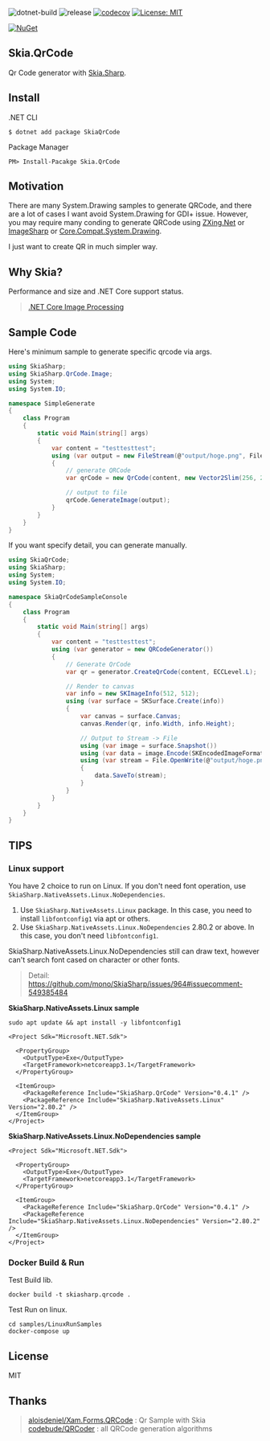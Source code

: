  ![dotnet-build](https://github.com/guitarrapc/SkiaSharp.QrCode/workflows/dotnet-build/badge.svg) ![release](https://github.com/guitarrapc/SkiaSharp.QrCode/workflows/release/badge.svg) [![codecov](https://codecov.io/gh/guitarrapc/SkiaSharp.QrCode/branch/master/graph/badge.svg?token=L5LHltghbd)](https://codecov.io/gh/guitarrapc/SkiaSharp.QrCode) [![License: MIT](https://img.shields.io/badge/License-MIT-blue.svg)](LICENSE)

[![NuGet](https://img.shields.io/nuget/v/SkiaSharp.QrCode.svg?label=SkiaSharp%2EQrCode%20nuget)](https://www.nuget.org/packages/SkiaSharp.QrCode)

## Skia.QrCode

Qr Code generator with [Skia.Sharp](https://github.com/mono/SkiaSharp).

## Install

.NET CLI

```
$ dotnet add package SkiaQrCode
```

Package Manager

```
PM> Install-Pacakge Skia.QrCode
```

## Motivation

There are many System.Drawing samples to generate QRCode, and there are a lot of cases I want avoid System.Drawing for GDI+ issue. However, you may require many conding to generate QRCode using [ZXing.Net](https://github.com/micjahn/ZXing.Net) or [ImageSharp](https://github.com/SixLabors/ImageSharp) or [Core.Compat.System.Drawing](https://github.com/CoreCompat/System.Drawing).

I just want to create QR in much simpler way.

## Why Skia?

Performance and size and .NET Core support status.

> [.NET Core Image Processing](https://blogs.msdn.microsoft.com/dotnet/2017/01/19/net-core-image-processing/)

## Sample Code

Here's minimum sample to generate specific qrcode via args.

```csharp
using SkiaSharp;
using SkiaSharp.QrCode.Image;
using System;
using System.IO;

namespace SimpleGenerate
{
    class Program
    {
        static void Main(string[] args)
        {
            var content = "testtesttest";
            using (var output = new FileStream(@"output/hoge.png", FileMode.OpenOrCreate))
            {
                // generate QRCode
                var qrCode = new QrCode(content, new Vector2Slim(256, 256), SKEncodedImageFormat.Png);

                // output to file
                qrCode.GenerateImage(output);
            }
        }
    }
}

```

If you want specify detail, you can generate manually.

```csharp
using SkiaQrCode;
using SkiaSharp;
using System;
using System.IO;

namespace SkiaQrCodeSampleConsole
{
    class Program
    {
        static void Main(string[] args)
        {
            var content = "testtesttest";
            using (var generator = new QRCodeGenerator())
            {
                // Generate QrCode
                var qr = generator.CreateQrCode(content, ECCLevel.L);

                // Render to canvas
                var info = new SKImageInfo(512, 512);
                using (var surface = SKSurface.Create(info))
                {
                    var canvas = surface.Canvas;
                    canvas.Render(qr, info.Width, info.Height);

                    // Output to Stream -> File
                    using (var image = surface.Snapshot())
                    using (var data = image.Encode(SKEncodedImageFormat.Png, 100))
                    using (var stream = File.OpenWrite(@"output/hoge.png"))
                    {
                        data.SaveTo(stream);
                    }
                }
            }
        }
    }
}

```

## TIPS

### Linux support

You have 2 choice to run on Linux. If you don't need font operation, use `SkiaSharp.NativeAssets.Linux.NoDependencies`.

1. Use `SkiaSharp.NativeAssets.Linux` package. In this case, you need to install `libfontconfig1` via apt or others.
1. Use `SkiaSharp.NativeAssets.Linux.NoDependencies` 2.80.2 or above. In this case, you don't need `libfontconfig1`.

SkiaSharp.NativeAssets.Linux.NoDependencies still can draw text, however can't search font cased on character or other fonts.

> Detail: https://github.com/mono/SkiaSharp/issues/964#issuecomment-549385484

**SkiaSharp.NativeAssets.Linux sample**

```shell
sudo apt update && apt install -y libfontconfig1
```

```csproj
<Project Sdk="Microsoft.NET.Sdk">

  <PropertyGroup>
    <OutputType>Exe</OutputType>
    <TargetFramework>netcoreapp3.1</TargetFramework>
  </PropertyGroup>

  <ItemGroup>
    <PackageReference Include="SkiaSharp.QrCode" Version="0.4.1" />
    <PackageReference Include="SkiaSharp.NativeAssets.Linux" Version="2.80.2" />
  </ItemGroup>
</Project>
```

**SkiaSharp.NativeAssets.Linux.NoDependencies sample**

```csproj
<Project Sdk="Microsoft.NET.Sdk">

  <PropertyGroup>
    <OutputType>Exe</OutputType>
    <TargetFramework>netcoreapp3.1</TargetFramework>
  </PropertyGroup>

  <ItemGroup>
    <PackageReference Include="SkiaSharp.QrCode" Version="0.4.1" />
    <PackageReference Include="SkiaSharp.NativeAssets.Linux.NoDependencies" Version="2.80.2" />
  </ItemGroup>
</Project>
```

### Docker Build & Run

Test Build lib.

```shell
docker build -t skiasharp.qrcode .
```

Test Run on linux.

```shell
cd samples/LinuxRunSamples
docker-compose up
```

## License

MIT

## Thanks

> [aloisdeniel/Xam.Forms.QRCode](https://github.com/aloisdeniel/Xam.Forms.QRCode) : Qr Sample with Skia
> [codebude/QRCoder](https://github.com/codebude/QRCoder) : all QRCode generation algorithms